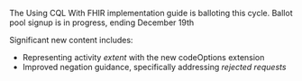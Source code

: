 The Using CQL With FHIR implementation guide is balloting this cycle. Ballot pool signup is in progress, ending December 19th

Significant new content includes:

* Representing activity _extent_ with the new codeOptions extension
* Improved negation guidance, specifically addressing _rejected requests_

